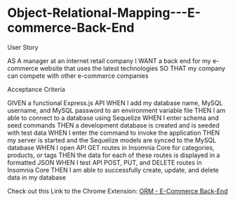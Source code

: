 # Object-Relational-Mapping---E-commerce-Back-End

User Story

AS A manager at an internet retail company
I WANT a back end for my e-commerce website that uses the latest technologies
SO THAT my company can compete with other e-commerce companies

Acceptance Criteria

GIVEN a functional Express.js API
WHEN I add my database name, MySQL username, and MySQL password to an environment variable file
THEN I am able to connect to a database using Sequelize
WHEN I enter schema and seed commands
THEN a development database is created and is seeded with test data
WHEN I enter the command to invoke the application
THEN my server is started and the Sequelize models are synced to the MySQL database
WHEN I open API GET routes in Insomnia Core for categories, products, or tags
THEN the data for each of these routes is displayed in a formatted JSON
WHEN I test API POST, PUT, and DELETE routes in Insomnia Core
THEN I am able to successfully create, update, and delete data in my database


Check out this Link to the Chrome Extension: [ORM - E-Commerce Back-End](https://drive.google.com/file/d/13N-WRvwuHO-UVqOV5eVHKK1iAxYF_f6v/view)
